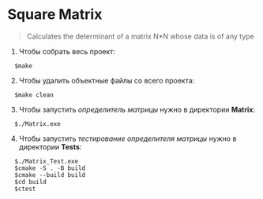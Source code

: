# Square Matrix  
>Сalculates the determinant of a matrix N*N whose data is of any type  

1. Чтобы собрать весь проект:  
```
  $make
```
2. Чтобы удалить объектные файлы со всего проекта:  
```
  $make clean
```

3. Чтобы запустить *определитель матрицы* нужно в директории **Matrix**:  
``` 
  $./Matrix.exe   
```
4. Чтобы запустить *тестирование определителя матрицы* нужно в директории **Tests**:  
``` 
  $./Matrix_Test.exe  
  $cmake -S . -B build
  $cmake --build build  
  $cd build    
  $ctest  
```    
 
